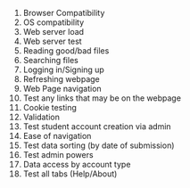 1. Browser Compatibility   
2. OS compatibility   
3. Web server load  
4. Web server test   
5. Reading good/bad files   
6. Searching files  
7. Logging in/Signing up  
8. Refreshing webpage   
9. Web Page navigation  
10. Test any links that may be on the webpage   
11. Cookie testing   
12. Validation   
13. Test student account creation via admin  
14. Ease of navigation   
15. Test data sorting (by date of submission)  
16. Test admin powers  
17. Data access by account type  
18. Test all tabs (Help/About)

